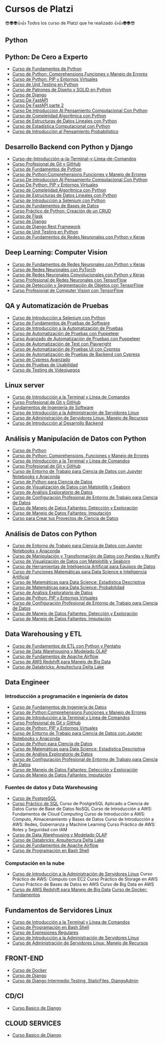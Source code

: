 # Cursos de Platzi

😎👽👽👍👍 Todos los curso de Platzi que he realizado 👍👍👽👽😎

## Python

## Python: De Cero a Experto

- [Curso de Fundamentos de Python](Curso_de_Fundamentos_de_Python)
- [Curso de Python: Comprehensions,Funciones y Manejo de Errores](CursodePythonComprehensions,FuncionesyManejodeErrores)
- [Curso de Python: PIP y Entornos Virtuales](CursoDePythonPIPyEntornosVirtuales)
- [Curso de Unit Testing en Python](CursodeUnitTestingenPython)
- [Curso de Patrones de Diseño y SOLID en Python](CursodePatronesdeDisenoySOLIDenPython)
- [Curso de Django](CursodeDjango)
- [Curso De FastAPI](CursoDeFastAPI)
- [Curso De FastAPI parte 2](CursodeFastAPI1)
- [Curso De Introduccion Al Pensamiento Computacional Con Python](CursoDeIntroduccionAlPensamientoComputacionalConPython)
- [Curso de Complejidad Algorítmica con Python](CursoDePOOyAlgoritmosConPython)
- [Curso de Estructuras de Datos Lineales con Python](CursodeEstructurasdeDatosLinealesconPython)
- [Curso de Estadística Computacional con Python](CursodeEstadisticaComputacionalConPython)
- [Curso de Introducción al Pensamiento Probabilístico](IntroduccionaLaProgramacionProbabilistica)

## Desarrollo Backend con Python y Django

- [Curso-de-Introducción-a-la-Terminal-y-Linea-de-Comandos](Curso-de-Introducción-a-la-Terminal-y-Linea-de-Comandos)
- [Curso Profesional de Git y GitHub](CursoProfesionaldeGityGitHub)
- [Curso de Fundamentos de Python](Curso_de_Fundamentos_de_Python)
- [Curso de Python:Comprehensions,Funciones y Manejo de Errores](CursodePythonComprehensions,FuncionesyManejodeErrores)
- [Curso De Introduccion Al Pensamiento Computacional Con Python](CursoDeIntroduccionAlPensamientoComputacionalConPython)
- [Curso De Python: PIP y Entornos Virtuales](CursoDePythonPIPyEntornosVirtuales)
- [Curso de Complejidad Algorítmica con Python](CursoDePOOyAlgoritmosConPython)
- [Curso de Estructuras de Datos Lineales con Python](CursodeEstructurasdeDatosLinealesconPython)
- [Curso de Introducción a Selenium con Python](CursoDeIntroduccionaSeleniumConPython)
- [Curso de Fundamentos de Bases de Datos](Curso-de-Fundamentos-de-Bases-de-Datos)
- [Curso Práctico de Python: Creación de un CRUD](CursoPracticodePythonCreaciondeunCRUD)
- [Curso de Flask](Curso_de_Flask)
- [Curso de Django](CursodeDjango)
- [Curso de Django Rest Framework](CursodeDjangoRestFramework)
- [Curso de Unit Testing en Python](CursodeUnitTestingenPython)
- [Curso de Fundamentos de Redes Neuronales con Python y Keras](CursodeFundamentosdeRedesNeuronalesconPythonyKeras)

## Deep Learning: Computer Vision

- [Curso de Fundamentos de Redes Neuronales con Python y Keras](CursodeFundamentosdeRedesNeuronalesconPythonyKeras)
- [Curso de Redes Neuronales con PyTorch](CursodeRedesNeuronalesconPyTorch)
- [Curso de Redes Neuronales Convolucionales con Python y Keras](CursodeRedesNeuronalesConvolucionalesconPythonyKeras)
- [Curso Profesional de Redes Neuronales con TensorFlow](CursoProfesionaldeRedesNeuronalesconTensorFlow)
- [Curso de Detección y Segmentación de Objetos con TensorFlow](CursodeDeteccionySegmentaciondeObjetosconTensorFlow)
- [Curso Profesional de Computer Vision con TensorFlow](CursoProfesionaldeComputerVisionconTensorFlow)

## QA y Automatización de Pruebas

- [Curso de Introducción a Selenium con Python](CursoDeIntroduccionaSeleniumConPython)
- [Curso de Fundamentos de Pruebas de Software](CursoDeFundamentosDePruebasDeSoftware)
- [Curso de Introducción a la Automatización de Pruebas](CursoDeIntroduccionALaAutomatizacionDePruebas)
- [Curso de Automatización de Pruebas con Puppeteer](CursoDeAutomatizacionDePruebasConPuppeteer)
- [Curso Avanzado de Automatización de Pruebas con Puppeteer](CursoAvanzadoDeAutomatizacionDePruebasConPuppeteer)
- [Curso de Automatización de Test con Playwright](CursoDeAutomatizacionDeTestConPlaywright)
- [Curso de Automatización de Pruebas UI con Cypress](CursoDeAutomatizacionDePruebasUIConCypress)
- [Curso de Automatización de Pruebas de Backend con Cypress](CursoDeAutomatizacionDePruebasDeBackendConCypress)
- [Curso de Cypress Avanzado](CursoDeCypressAvanzado)
- [Curso de Pruebas de Usabilidad](CursoDePruebasDeUsabilidad)
- [Curso de Testing de Videojuegos](CursoDeTestingDeVideojuegos)

## Linux server

- [Curso de Introducción a la Terminal y Línea de Comandos](Curso-de-Introducción-a-la-Terminal-y-Linea-de-Comandos)
- [Curso Profesional de Git y GitHub](CursoProfesionaldeGityGitHub)
- [Fundamentos de Ingeniería de Software](FundamentosDeIngenieriaDeSoftware)
- [Curso de Introducción a la Administración de Servidores Linux](CursodeIntroducciónalaAdministracióndeServidoresLinux)
- [Curso de Administración de Servidores Linux: Manejo de Recursos](CursodeAdministracióndeServidoresLinuxManejodeRecursos)
- [Curso de Introducción al Desarrollo Backend](NuevoCursoDeIntroducciónAlDesarrolloBackend)

## Análisis y Manipulación de Datos con Python

- [Curso de Python](CursoDePython)
- [Curso de Python: Comprehensions, Funciones y Manejo de Errores](CursodePythonComprehensions,FuncionesyManejodeErrores)
- [Curso de Introducción a la Terminal y Línea de Comandos](Curso-de-Introducción-a-la-Terminal-y-Linea-de-Comandos)
- [Curso Profesional de Git y GitHub](CursoProfesionaldeGityGitHub)
- [Curso de Entorno de Trabajo para Ciencia de Datos con Jupyter Notebooks y Anaconda](cursentornotrabajotiencidatosjupyternotebooksanaconda)
- [Curso de Python para Ciencia de Datos](CursodePythonparaCienciadeDato)
- [Curso de Visualización de Datos con Matplotlib y Seaborn](CursoBasicodeVisualizaciondeDatosconMatplotlibySeaborn)
- [Curso de Análisis Exploratorio de Datos](CursoDeAnálisisExploratorioDeDatos)
- [Curso de Configuración Profesional de Entorno de Trabajo para Ciencia de Datos](CursodeConfiguracionProfesionaldeEntornodeTrabajoparaCienciadeDatos)
- [Curso de Manejo de Datos Faltantes: Detección y Exploración](CursodeManejodeDatosFaltantesDeteccionyExploracion)
- [Curso de Manejo de Datos Faltantes: Imputación](CursodeManejodeDatosFaltantesImputacion)
- [Curso para Crear tus Proyectos de Ciencia de Datos](CursoparaCreartusProyectosdeCienciadeDatos)

## Análisis de Datos con Python

- [Curso de Entorno de Trabajo para Ciencia de Datos con Jupyter Notebooks y Anaconda](cursentornotrabajotiencidatosjupyternotebooksanaconda)
- [Curso de Manipulación y Transformación de Datos con Pandas y NumPy](CursodeManipulacionyTransformaciondeDatosconPandasyNumPy)
- [Curso de Visualización de Datos con Matplotlib y Seaborn](CursoBasicodeVisualizaciondeDatosconMatplotlibySeaborn)
- [Curso de Herramientas de Inteligencia Artificial para Equipos de Datos](CursodeHerramientasdeInteligenciaArtificialparaEquiposdeDatos)
- [Curso de Funciones Matemáticas para Data Science e Inteligencia Artificial](CursodeFuncionesMatemáticasparaDataScienceeInteligenciaArtificial)
- [Curso de Matemáticas para Data Science: Estadística Descriptiva](CursodeMatemáticasparaDataScienceEstadísticaDescriptiva)
- [Curso de Matemáticas para Data Science: Probabilidad](CursodeMatemáticasparaDataScienceProbabilidad)
- [Curso de Análisis Exploratorio de Datos](CursoDeAnálisisExploratorioDeDatos)
- [Curso de Python: PIP y Entornos Virtuales](CursoDePythonPIPyEntornosVirtuales)
- [Curso de Configuración Profesional de Entorno de Trabajo para Ciencia de Datos](CursodeConfiguracionProfesionaldeEntornodeTrabajoparaCienciadeDatos)
- [Curso de Manejo de Datos Faltantes: Detección y Exploración](CursodeManejodeDatosFaltantesDeteccionyExploracion)
- [Curso de Manejo de Datos Faltantes: Imputación](CursodeManejodeDatosFaltantesImputacion)

## Data Warehousing y ETL

- [Curso de Fundamentos de ETL con Python y Pentaho](CursodeFundamentosdeETLconPythonyPentaho)
- [Curso de Data Warehousing y Modelado OLAP](CursodeDataWarehousingyModeladoOLAP)
- [Curso de Fundamentos de Apache Airflow](CursodeFundamentosdeApacheAirflow)
- [Curso de AWS Redshift para Manejo de Big Data](CursodeAWSRedshiftparaManejodeBigData)
- [Curso de Databricks: Arquitectura Delta Lake](CursodeDatabricksArquitecturaDeltaLake)

## Data Engineer

### Introducción a programación e ingeniería de datos

- [Curso de Fundamentos de Ingeniería de Datos](CursodeFundamentosdeIngenieriadeDatos)
- [Curso de Python:Comprehensions,Funciones y Manejo de Errores](CursodePythonComprehensions,FuncionesyManejodeErrores)
- [Curso de Introducción a la Terminal y Línea de Comandos](Curso-de-Introducción-a-la-Terminal-y-Linea-de-Comandos)
- [Curso Profesional de Git y GitHub](CursoProfesionaldeGityGitHub)
- [Curso de Python: PIP y Entornos Virtuales](CursoDePythonPIPyEntornosVirtuales)
- [Curso de Entorno de Trabajo para Ciencia de Datos con Jupyter Notebooks y Anaconda](cursentornotrabajotiencidatosjupyternotebooksanaconda)
- [Curso de Python para Ciencia de Datos](CursodePythonparaCienciadeDato)
- [Curso de Matemáticas para Data Science: Estadística Descriptiva](CursodeMatemáticasparaDataScienceEstadísticaDescriptiva)
- [Curso de Análisis Exploratorio de Datos](CursoDeAnálisisExploratorioDeDatos)
- [Curso de Configuración Profesional de Entorno de Trabajo para Ciencia de Datos](CursodeConfiguracionProfesionaldeEntornodeTrabajoparaCienciadeDatos)
- [Curso de Manejo de Datos Faltantes: Detección y Exploración](CursodeManejodeDatosFaltantesDeteccionyExploracion)
- [Curso de Manejo de Datos Faltantes: Imputación](CursodeManejodeDatosFaltantesImputacion)

### Fuentes de datos y Data Warehousing

- [Curso de PostgreSQL]()
- [Curso Práctico de SQL](CursoPracticodeSQL)
Curso de PostgreSQL Aplicado a Ciencia de Datos
Curso de Base de Datos NoSQL
Curso de Introducción a AWS: Fundamentos de Cloud Computing
Curso de Introducción a AWS: Cómputo, Almacenamiento y Bases de Datos
Curso de Introducción a AWS: Redes, Gobernanza y Machine Learning
Curso Práctico de AWS: Roles y Seguridad con IAM
- [Curso de Data Warehousing y Modelado OLAP](CursodeDataWarehousingyModeladoOLAP)
- [Curso de Databricks: Arquitectura Delta Lake](CursodeDatabricksArquitecturaDeltaLake)
- [Curso de Fundamentos de Apache Airflow](CursodeFundamentosdeApacheAirflow)
- [Curso de Programación en Bash Shell](CursodeProgramacionenBashShell)

### Computación en la nube

- [Curso de Introducción a la Administración de Servidores Linux](CursodeIntroducciónalaAdministracióndeServidoresLinux)
Curso Práctico de AWS: Cómputo con EC2
Curso Práctico de Storage en AWS
Curso Práctico de Bases de Datos en AWS
Curso de Big Data en AWS
- [Curso de AWS Redshift para Manejo de Big Data](CursodeAWSRedshiftparaManejodeBigData)
[Curso de Docker: Fundamentos](CursoDeDockerFundamentos)

## Fundamentos de Servidores Linux

- [Curso de Introducción a la Terminal y Línea de Comandos](Curso-de-Introducción-a-la-Terminal-y-Linea-de-Comandos)
- [Curso de Programación en Bash Shell](CursodeProgramacionenBashShell)
- [Curso de Expresiones Regulares](CursodeExpresionesRegulares)
- [Curso de Introducción a la Administración de Servidores Linux](CursodeIntroducciónalaAdministracióndeServidoresLinux)
- [Curso de Administración de Servidores Linux: Manejo de Recursos](CursodeAdministracióndeServidoresLinuxManejodeRecursos)

## FRONT-END

- [Curso de Docker](CursoDeDocker)
- [Curso de Django](CursodeDjango)
- [Curso de Django Intermedio Testing, StaticFiles, DjangoAdmin](CursodeDjangoIntermedioTesting,StaticFiles,DjangoAdmin)

## CD/CI

- [Curso Basico de Django](CursoBasicodeDjango)

## CLOUD SERVICES

- [Curso Basico de Django](CursoBasicodeDjango)